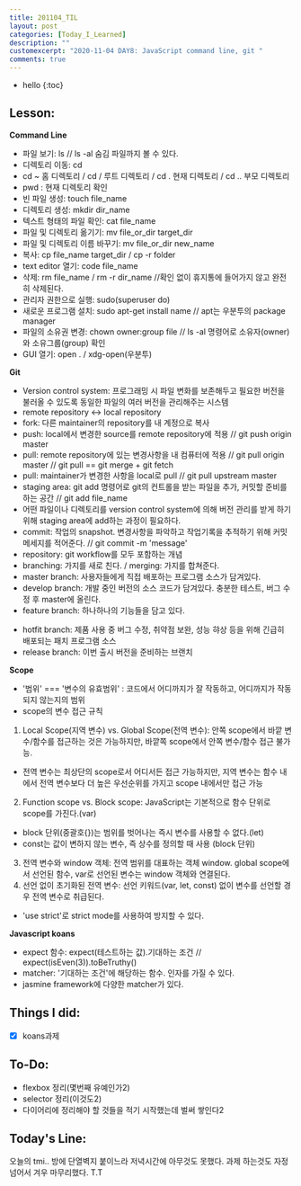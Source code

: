 ```yaml
---
title: 201104_TIL
layout: post
categories: [Today_I_Learned]
description: ""
customexcerpt: "2020-11-04 DAY8: JavaScript command line, git "
comments: true
---
```


* hello
{:toc}


## Lesson:
 **Command Line**
 - 파일 보기: ls // ls -al 숨김 파일까지 볼 수 있다.
 - 디렉토리 이동: cd 
 - cd ~ 홈 디렉토리 / cd / 루트 디렉토리 / cd . 현재 디렉토리 / cd .. 부모 디렉토리
 - pwd : 현재 디렉토리 확인
 - 빈 파일 생성: touch file_name
 - 디렉토리 생성: mkdir dir_name
 - 텍스트 형태의 파일 확인: cat file_name
 - 파일 및 디렉토리 옮기기: mv file_or_dir target_dir
 - 파일 및 디렉토리 이름 바꾸기: mv file_or_dir new_name
 - 복사: cp file_name target_dir / cp -r folder
 - text editor 열기: code file_name
 - 삭제: rm file_name / rm -r dir_name //확인 없이 휴지통에 들어가지 않고 완전히 삭제된다.
 - 관리자 권한으로 실행: sudo(superuser do)
 - 새로운 프로그램 설치: sudo apt-get install name // apt는 우분투의 package manager
 - 파일의 소유권 변경: chown owner:group file // ls -al 명령어로 소유자(owner)와 소유그룹(group) 확인
 - GUI 열기: open . / xdg-open(우분투)
 
 **Git** 
 - Version control system: 프로그래밍 시 파일 변화를 보존해두고 필요한 버전을 불러올 수 있도록 동일한 파일의 여러 버전을 관리해주는 시스템
 - remote repository <-> local repository
 - fork: 다른 maintainer의 repository를 내 계정으로 복사
 - push: local에서 변경한 source를 remote repository에 적용 // git push origin master
 - pull: remote repository에 있는 변경사항을 내 컴퓨터에 적용 // git pull origin master // git pull == git merge + git fetch
 - pull: maintainer가 변경한 사항을 local로 pull // git pull upstream master
 - staging area: git add 명령어로 git의 컨트롤을 받는 파일을 추가, 커밋할 준비를 하는 공간 // git add file_name
 - 어떤 파일이나 디렉토리를 version control system에 의해 버전 관리를 받게 하기 위해 staging area에 add하는 과정이 필요하다.
 - commit: 작업의 snapshot. 변경사항을 파악하고 작업기록을 추적하기 위해 커밋 메세지를 적어준다. // git commit -m 'message'
 - repository: git workflow를 모두 포함하는 개념
 - branching: 가지를 새로 친다. / merging: 가지를 합쳐준다.
 - master branch: 사용자들에게 직접 배포하는 프로그램 소스가 담겨있다.
 - develop branch: 개발 중인 버전의 소스 코드가 담겨있다. 충분한 테스트, 버그 수정 후 master에 올린다.
 - feature branch: 하나하나의 기능들을 담고 있다.
 + hotfit branch: 제품 사용 중 버그 수정, 취약점 보완, 성능 햐상 등을 위해 긴급히 배포되는 패치 프로그램 소스
 + release branch: 이번 출시 버전을 준비하는 브랜치
 
 **Scope**
 - '범위' === '변수의 유효범위' : 코드에서 어디까지가 잘 작동하고, 어디까지가 작동되지 않는지의 범위
 - scope의 변수 접근 규칙
 1. Local Scope(지역 변수) vs. Global Scope(전역 변수): 안쪽 scope에서 바깥 변수/함수를 접근하는 것은 가능하지만, 바깥쪽 scope에서 안쪽 변수/함수 접근 불가능.
 - 전역 변수는 최상단의 scope로서 어디서든 접근 가능하지만, 지역 변수는 함수 내에서 전역 변수보다 더 높은 우선순위를 가지고 scope 내에서만 접근 가능
 2. Function scope vs. Block scope: JavaScript는 기본적으로 함수 단위로 scope를 가진다.(var)
 - block 단위(중괄호{})는 범위를 벗어나는 즉시 변수를 사용할 수 없다.(let)
 - const는 값이 변하지 않는 변수, 즉 상수를 정의할 때 사용 (block 단위)
 3. 전역 변수와 window 객체: 전역 범위를 대표하는 객체 window. global scope에서 선언된 함수, var로 선언된 변수는 window 객체와 연결된다.
 4. 선언 없이 초기화된 전역 변수: 선언 키워드(var, let, const) 없이 변수를 선언할 경우 전역 변수로 취급된다.
 - 'use strict'로 strict mode를 사용하여 방지할 수 있다.
 
 **Javascript koans**
 - expect 함수: expect(테스트하는 값).기대하는 조건 // expect(isEven(3)).toBeTruthy()
 - matcher: '기대하는 조건'에 해당하는 함수. 인자를 가질 수 있다.
 - jasmine framework에 다양한 matcher가 있다.
 

## Things I did:
- [x] koans과제 


## To-Do:
- flexbox 정리(몇번째 유예인가2)
- selector 정리(이것도2)
- 다이어리에 정리해야 할 것들을 적기 시작했는데 벌써 쌓인다2


## Today's Line:
오늘의 tmi.. 방에 단열벽지 붙이느라 저녁시간에 아무것도 못했다. 과제 하는것도 자정 넘어서 겨우 마무리했다. T.T
